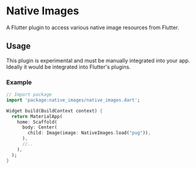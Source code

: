 # Native Images

A Flutter plugin to access various native image resources from Flutter.

## Usage

This plugin is experimental and must be manually integrated into your app.
Ideally it would be integrated into Flutter's plugins.

### Example

``` dart
// Import package
import 'package:native_images/native_images.dart';

Widget build(BuildContext context) {
  return MaterialApp(
    home: Scaffold(
      body: Center(
        child: Image(image: NativeImages.load("pug")),
      ),
      //..
    ),
  );
}
```
